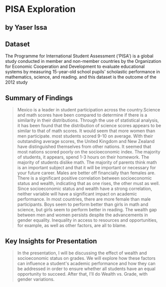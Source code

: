 # PISA Exploration
## by Yaser Issa


## Dataset


The Programme for International Student Assessment ('PISA') is a global study conducted in member and non-member countries by the Organization for Economic Cooperation and Development to evaluate educational systems by measuring 15-year-old school pupils' scholastic performance in mathematics, science, and reading. and this dataset is the outcome of the 2012 study



## Summary of Findings

> Mexico is a leader in student participation across the country.Science and math scores have been compared to determine if there is a similarity in their distributions. Through the use of statistical analysis, it has been found that the distribution of science scores appears to be similar to that of math scores. It would seem that more women than men participate. most students scored 9-10 on average. With their outstanding average scores, the United Kingdom and New Zealand have distinguished themselves from other nations. It seemed that most nations scored poorly on the socioeconomic index. The majority of students, it appears, spend 1-3 hours on their homework. The majority of students dislike math. The majority of parents think math is an important subject and that it will be important or necessary for your future career. Males are better off financially than females are. There is a significant positive correlation between socioeconomic status and wealth, indicating that as one rises, the other must as well. Since socioeconomic status and wealth have a strong correlation, neither variable will have a significant impact on academic performance. In most countries, there are more female than male participants. Boys seem to perform better than girls in math and science, but girls seem to perform better in reading. The wealth gap between men and women persists despite the advancements in gender equality. Inequality in access to resources and opportunities, for example, as well as other factors, are all to blame.

## Key Insights for Presentation

> In the presentation, I will be discussing the effect of wealth and socioeconomic status on grades. We will explore how these factors can influence a student's academic performance and how they can be addressed in order to ensure whether all students have an equal opportunity to succeed. After that, I'll do Wealth vs. Grade, with gender variations.
